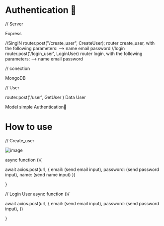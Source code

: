 # Authentication 🚀

// Server

  Express
  
//SingIN
      router.post("/create_user", CreateUser);
      router create_user, with the following parameters: --> name email password
//login
  router.post('/login_user', LoginUser)
  router login, with the following parameters: --> name email password

// conection 

MongoDB 

// User 

router.post('/user', GetUser )
Data User 



Model simple Authentication🚀


# How to use

// Create_user
   
   ![image](https://user-images.githubusercontent.com/111516927/223863210-5c07f626-474d-4841-bc32-e89b396527d7.png)

async function (){

await axios.post(url, {
  email: (send email input),
  password: (send password input),
  name: (send name input)
})

}

// Login User 
async function (){

await axios.post(url, {
  email: (send email input),
  password: (send password input),
})

}
